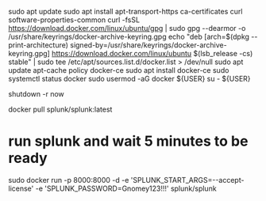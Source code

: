 sudo apt update
sudo apt install apt-transport-https ca-certificates curl software-properties-common
curl -fsSL https://download.docker.com/linux/ubuntu/gpg | sudo gpg --dearmor -o /usr/share/keyrings/docker-archive-keyring.gpg
echo "deb [arch=$(dpkg --print-architecture) signed-by=/usr/share/keyrings/docker-archive-keyring.gpg] https://download.docker.com/linux/ubuntu $(lsb_release -cs) stable" | sudo tee /etc/apt/sources.list.d/docker.list > /dev/null
sudo apt update
apt-cache policy docker-ce
sudo apt install docker-ce
sudo systemctl status docker
sudo usermod -aG docker ${USER}
su - ${USER}

shutdown -r now

docker pull splunk/splunk:latest

# run splunk and wait 5 minutes to be ready
 sudo docker run -p 8000:8000 -d -e 'SPLUNK_START_ARGS=--accept-license' -e 'SPLUNK_PASSWORD=Gnomey123!!!' splunk/splunk

